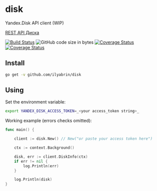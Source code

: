 # disk

Yandex.Disk API client (WIP)

[REST API Диска](https://yandex.ru/dev/disk/rest/)

<!-- ![GitHub](https://img.shields.io/github/license/ilyabrin/disk) -->
[![Build Status](https://travis-ci.org/ilyabrin/disk.svg?branch=release)](https://travis-ci.org/ilyabrin/disk)
![GitHub code size in bytes](https://img.shields.io/github/languages/code-size/ilyabrin/disk)
[![Coverage Status](https://coveralls.io/repos/github/ilyabrin/disk/badge.svg?branch=release)](https://coveralls.io/github/ilyabrin/disk?branch=release)
[![Coverage Status](https://coveralls.io/repos/github/ilyabrin/disk/badge.svg?branch=release)](https://coveralls.io/github/ilyabrin/disk?branch=release)
<!-- ![GitHub All Releases](https://img.shields.io/github/downloads/ilyabrin/disk/total) -->
<!-- ![GitHub last commit](https://img.shields.io/github/last-commit/ilyabrin/disk) -->
<!-- ![GitHub pull requests](https://img.shields.io/github/issues-pr-raw/ilyabrin/disk) -->

## Install

```sh
go get -v github.com/ilyabrin/disk
```

## Using

Set the environment variable:

```sh
export YANDEX_DISK_ACCESS_TOKEN=_<your access_token string>_
```

Working example (errors checks omitted):

```go
func main() {

    client := disk.New() // New("or paste your access token here")

    ctx := context.Background()

    disk, err := client.DiskInfo(ctx)
    if err != nil {
        log.Println(err)
    }

    log.Println(disk)
}

```
